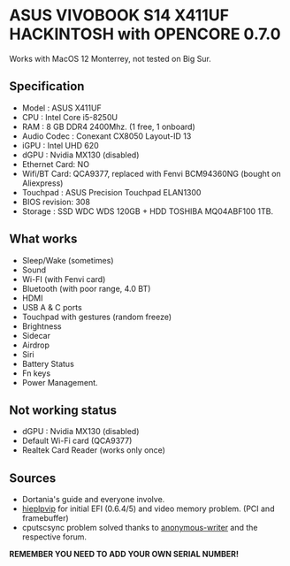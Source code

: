 # ASUS VIVOBOOK S14 X411UF HACKINTOSH with OPENCORE 0.7.0

Works with MacOS 12 Monterrey, not tested on Big Sur.

## Specification
- Model : ASUS X411UF
- CPU : Intel Core i5-8250U
- RAM : 8 GB DDR4 2400Mhz. (1 free, 1 onboard)
- Audio Codec : Conexant CX8050 Layout-ID 13
- iGPU : Intel UHD 620
- dGPU : Nvidia MX130 (disabled)
- Ethernet Card: NO
- Wifi/BT Card: QCA9377, replaced with Fenvi BCM94360NG (bought on Aliexpress)
- Touchpad : ASUS Precision Touchpad ELAN1300
- BIOS revision: 308
- Storage : SSD WDC WDS 120GB + HDD TOSHIBA MQ04ABF100 1TB.

## What works
- Sleep/Wake (sometimes)
- Sound
- Wi-FI (with Fenvi card)
- Bluetooth (with poor range, 4.0 BT)
- HDMI
- USB A & C ports
- Touchpad with gestures (random freeze)
- Brightness
- Sidecar
- Airdrop
- Siri
- Battery Status
- Fn keys
- Power Management.

## Not working status
- dGPU : Nvidia MX130 (disabled)
- Default Wi-Fi card (QCA9377)
- Realtek Card Reader (works only once)

## Sources
-  Dortania's guide and everyone involve.
-  [hieplpvip](https://github.com/hieplpvip/Asus-Zenbook-Hackintosh) for initial EFI (0.6.4/5) and video memory problem. (PCI and framebuffer)
- cputscsync problem solved thanks to [anonymous-writer](https://github.com/acidanthera/bugtracker/issues/1676) and the respective forum.

**REMEMBER YOU NEED TO ADD YOUR OWN SERIAL NUMBER!**
